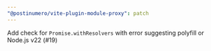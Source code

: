 ```yaml
---
"@postinumero/vite-plugin-module-proxy": patch
---
```


Add check for `Promise.withResolvers` with error suggesting polyfill or Node.js v22 (#19)
